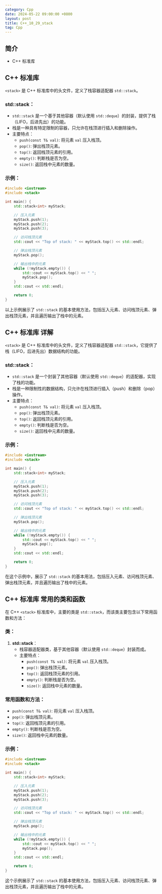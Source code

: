 ```yaml
---
category: Cpp
date: 2024-05-22 09:00:00 +0800
layout: post
title: C++_10_29_stack
tag: Cpp
---
```

## 简介

+ C++ <stack>标准库 

## C++ <stack>标准库 

`<stack>` 是 C++ 标准库中的头文件，定义了栈容器适配器 `std::stack`。

### std::stack：
- `std::stack` 是一个基于其他容器（默认使用 `std::deque`）的封装，提供了栈（LIFO，后进先出）的功能。
- 栈是一种具有特定限制的容器，只允许在栈顶进行插入和删除操作。
- 主要特点：
  - `push(const T& val)`: 将元素 `val` 压入栈顶。
  - `pop()`: 弹出栈顶元素。
  - `top()`: 返回栈顶元素的引用。
  - `empty()`: 判断栈是否为空。
  - `size()`: 返回栈中元素的数量。

### 示例：
```cpp
#include <iostream>
#include <stack>

int main() {
    std::stack<int> myStack;

    // 压入元素
    myStack.push(1);
    myStack.push(2);
    myStack.push(3);

    // 访问栈顶元素
    std::cout << "Top of stack: " << myStack.top() << std::endl;

    // 弹出栈顶元素
    myStack.pop();

    // 输出栈中的元素
    while (!myStack.empty()) {
        std::cout << myStack.top() << " ";
        myStack.pop();
    }
    std::cout << std::endl;

    return 0;
}
```

以上示例展示了 `std::stack` 的基本使用方法，包括压入元素、访问栈顶元素、弹出栈顶元素，并且遍历输出了栈中的元素。

## C++ <stack>标准库  详解

`<stack>` 是 C++ 标准库中的头文件，定义了栈容器适配器 `std::stack`，它提供了栈（LIFO，后进先出）数据结构的功能。

### std::stack：
- `std::stack` 是一个封装了其他容器（默认使用 `std::deque`）的适配器，实现了栈的功能。
- 栈是一种限制性的数据结构，只允许在栈顶进行插入（push）和删除（pop）操作。
- 主要特点：
  - `push(const T& val)`: 将元素 `val` 压入栈顶。
  - `pop()`: 弹出栈顶元素。
  - `top()`: 返回栈顶元素的引用。
  - `empty()`: 判断栈是否为空。
  - `size()`: 返回栈中元素的数量。

### 示例：
```cpp
#include <iostream>
#include <stack>

int main() {
    std::stack<int> myStack;

    // 压入元素
    myStack.push(1);
    myStack.push(2);
    myStack.push(3);

    // 访问栈顶元素
    std::cout << "Top of stack: " << myStack.top() << std::endl;

    // 弹出栈顶元素
    myStack.pop();

    // 输出栈中的元素
    while (!myStack.empty()) {
        std::cout << myStack.top() << " ";
        myStack.pop();
    }
    std::cout << std::endl;

    return 0;
}
```

在这个示例中，展示了 `std::stack` 的基本用法，包括压入元素、访问栈顶元素、弹出栈顶元素，并且遍历输出了栈中的元素。

## C++ <stack>标准库 常用的类和函数

在 C++ `<stack>` 标准库中，主要的类是 `std::stack`，而该类主要包含以下常用函数和方法：

### 类：
1. **std::stack**：
   - 栈容器适配器类，基于其他容器（默认使用 `std::deque`）封装而成。
   - 主要特点：
     - `push(const T& val)`: 将元素 `val` 压入栈顶。
     - `pop()`: 弹出栈顶元素。
     - `top()`: 返回栈顶元素的引用。
     - `empty()`: 判断栈是否为空。
     - `size()`: 返回栈中元素的数量。

### 常用函数和方法：
- `push(const T& val)`: 将元素 `val` 压入栈顶。
- `pop()`: 弹出栈顶元素。
- `top()`: 返回栈顶元素的引用。
- `empty()`: 判断栈是否为空。
- `size()`: 返回栈中元素的数量。

### 示例：
```cpp
#include <iostream>
#include <stack>

int main() {
    std::stack<int> myStack;

    // 压入元素
    myStack.push(1);
    myStack.push(2);
    myStack.push(3);

    // 访问栈顶元素
    std::cout << "Top of stack: " << myStack.top() << std::endl;

    // 弹出栈顶元素
    myStack.pop();

    // 输出栈中的元素
    while (!myStack.empty()) {
        std::cout << myStack.top() << " ";
        myStack.pop();
    }
    std::cout << std::endl;

    return 0;
}
```

这个示例展示了 `std::stack` 的基本使用方法，包括压入元素、访问栈顶元素、弹出栈顶元素，并且遍历输出了栈中的元素。